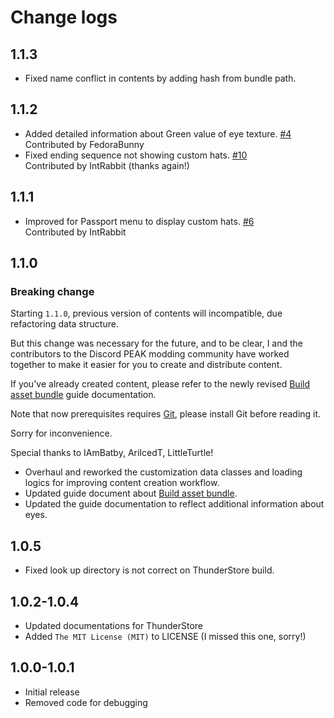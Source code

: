 # Change logs

## 1.1.3

- Fixed name conflict in contents by adding hash from bundle path.

## 1.1.2

- Added detailed information about Green value of eye texture. [#4](https://github.com/Creta5164/peak-more-customizations/issues/4)  
  Contributed by FedoraBunny
- Fixed ending sequence not showing custom hats. [#10](https://github.com/Creta5164/peak-more-customizations/pull/10)  
  Contributed by IntRabbit (thanks again!)

## 1.1.1

- Improved for Passport menu to display custom hats. [#6](https://github.com/Creta5164/peak-more-customizations/pull/6)  
  Contributed by IntRabbit

## 1.1.0

### Breaking change

Starting `1.1.0`, previous version of contents will incompatible, due refactoring data structure.

But this change was necessary for the future, and to be clear,
I and the contributors to the Discord PEAK modding community have worked together
to make it easier for you to create and distribute content.

If you've already created content,
please refer to the newly revised
[Build asset bundle](https://github.com/creta5164/peak-more-customizations/tree/main/docs/build-asset-bundle.md)
guide documentation.

Note that now prerequisites requires [Git](https://git-scm.com), please install Git before reading it.

Sorry for inconvenience.

Special thanks to IAmBatby, AriIcedT, LittleTurtle!

- Overhaul and reworked the customization data classes and loading logics for improving content creation workflow.
- Updated guide document about
    [Build asset bundle](https://github.com/creta5164/peak-more-customizations/tree/main/docs/build-asset-bundle.md).
- Updated the guide documentation to reflect additional information about eyes.

## 1.0.5

- Fixed look up directory is not correct on ThunderStore build.

## 1.0.2-1.0.4

- Updated documentations for ThunderStore
- Added `The MIT License (MIT)` to LICENSE (I missed this one, sorry!)

## 1.0.0-1.0.1

- Initial release
- Removed code for debugging